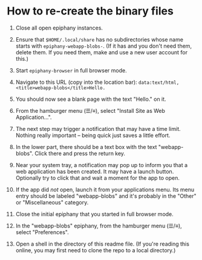 ﻿
How to re-create the binary files
=================================

1.  Close all open epiphany instances.
1.  Ensure that `$HOME/.local/share` has no subdirectories whose name
    starts with `epiphany-webapp-blobs-`.
    (If it has and you don't need them, delete them.
    If you need them, make and use a new user account for this.)
1.  Start `epiphany-browser` in full browser mode.
1.  Navigate to this URL (copy into the location bar):
    `data:text/html,<title>webapp-blobs</title>Hello.`
1.  You should now see a blank page with the text "Hello." on it.
1.  From the hamburger menu (&#x2630;/&#x2261;),
    select "Install Site as Web Application…".
1.  The next step may trigger a notification that may have a time limit.
    Nothing really important – being quick just saves a little effort.
1.  In the lower part, there should be a text box with the text
    "webapp-blobs". Click there and press the return key.
1.  Near your system tray, a notification may pop up to inform you that
    a web application has been created. It may have a launch button.
    Optionally try to click that and wait a moment for the app to open.
1.  If the app did *not* open, launch it from your applications menu.
    Its menu entry should be labeled "webapp-blobs" and it's probably in
    the "Other" or "Miscellaneous" category.
1.  Close the initial epiphany that you started in full browser mode.
1.  In the "webapp-blobs" epiphany, from the hamburger menu (&#x2630;/&#x2261;),
    select "Preferences".







1.  Open a shell in the directory of this readme file.
    (If you're reading this online, you may first need to clone the repo
    to a local directory.)



